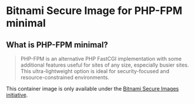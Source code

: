 # Bitnami Secure Image for PHP-FPM minimal

## What is PHP-FPM minimal?

> PHP-FPM is an alternative PHP FastCGI implementation with some additional features useful for sites of any size, especially busier sites. This ultra-lightweight option is ideal for security-focused and resource-constrained environments.

This container image is only available under the [Bitnami Secure Images initiative](https://news.broadcom.com/app-dev/broadcom-introduces-bitnami-secure-images-for-production-ready-containerized-applications).